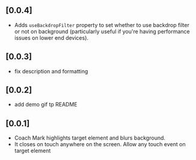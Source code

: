 ## [0.0.4]
*  Adds `useBackdropFilter` property to set whether to use backdrop filter or not on background (particularly useful if you're having performance issues on lower end devices).

## [0.0.3]
*  fix description and formatting

## [0.0.2]

* add demo gif tp README

## [0.0.1]

* Coach Mark highlights target element and blurs background. 
* It closes on touch anywhere on the screen. Allow any touch event on target element
